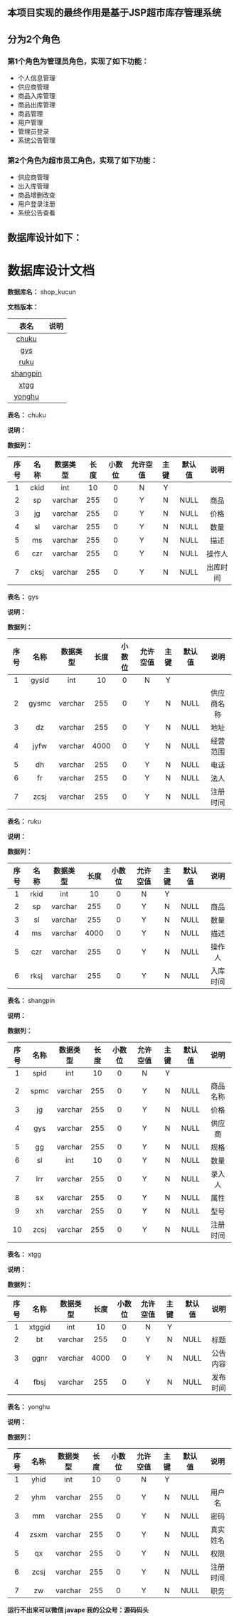 ## 本项目实现的最终作用是基于JSP超市库存管理系统
## 分为2个角色
### 第1个角色为管理员角色，实现了如下功能：
 - 个人信息管理
 - 供应商管理
 - 商品入库管理
 - 商品出库管理
 - 商品管理
 - 用户管理
 - 管理员登录
 - 系统公告管理
### 第2个角色为超市员工角色，实现了如下功能：
 - 供应商管理
 - 出入库管理
 - 商品增删改查
 - 用户登录注册
 - 系统公告查看
## 数据库设计如下：
# 数据库设计文档

**数据库名：** shop_kucun

**文档版本：** 


| 表名                  | 说明       |
| :---: | :---: |
| [chuku](#chuku) |  |
| [gys](#gys) |  |
| [ruku](#ruku) |  |
| [shangpin](#shangpin) |  |
| [xtgg](#xtgg) |  |
| [yonghu](#yonghu) |  |

**表名：** <a id="chuku">chuku</a>

**说明：** 

**数据列：**

| 序号 | 名称 | 数据类型 |  长度  | 小数位 | 允许空值 | 主键 | 默认值 | 说明 |
| :---: | :---: | :---: | :---: | :---: | :---: | :---: | :---: | :---: |
|  1   | ckid |   int   | 10 |   0    |    N     |  Y   |       |   |
|  2   | sp |   varchar   | 255 |   0    |    Y     |  N   |   NULL    | 商品  |
|  3   | jg |   varchar   | 255 |   0    |    Y     |  N   |   NULL    | 价格  |
|  4   | sl |   varchar   | 255 |   0    |    Y     |  N   |   NULL    | 数量  |
|  5   | ms |   varchar   | 255 |   0    |    Y     |  N   |   NULL    | 描述  |
|  6   | czr |   varchar   | 255 |   0    |    Y     |  N   |   NULL    | 操作人  |
|  7   | cksj |   varchar   | 255 |   0    |    Y     |  N   |   NULL    | 出库时间  |

**表名：** <a id="gys">gys</a>

**说明：** 

**数据列：**

| 序号 | 名称 | 数据类型 |  长度  | 小数位 | 允许空值 | 主键 | 默认值 | 说明 |
| :---: | :---: | :---: | :---: | :---: | :---: | :---: | :---: | :---: |
|  1   | gysid |   int   | 10 |   0    |    N     |  Y   |       |   |
|  2   | gysmc |   varchar   | 255 |   0    |    Y     |  N   |   NULL    | 供应商名称  |
|  3   | dz |   varchar   | 255 |   0    |    Y     |  N   |   NULL    | 地址  |
|  4   | jyfw |   varchar   | 4000 |   0    |    Y     |  N   |   NULL    | 经营范围  |
|  5   | dh |   varchar   | 255 |   0    |    Y     |  N   |   NULL    | 电话  |
|  6   | fr |   varchar   | 255 |   0    |    Y     |  N   |   NULL    | 法人  |
|  7   | zcsj |   varchar   | 255 |   0    |    Y     |  N   |   NULL    | 注册时间  |

**表名：** <a id="ruku">ruku</a>

**说明：** 

**数据列：**

| 序号 | 名称 | 数据类型 |  长度  | 小数位 | 允许空值 | 主键 | 默认值 | 说明 |
| :---: | :---: | :---: | :---: | :---: | :---: | :---: | :---: | :---: |
|  1   | rkid |   int   | 10 |   0    |    N     |  Y   |       |   |
|  2   | sp |   varchar   | 255 |   0    |    Y     |  N   |   NULL    | 商品  |
|  3   | sl |   varchar   | 255 |   0    |    Y     |  N   |   NULL    | 数量  |
|  4   | ms |   varchar   | 4000 |   0    |    Y     |  N   |   NULL    | 描述  |
|  5   | czr |   varchar   | 255 |   0    |    Y     |  N   |   NULL    | 操作人  |
|  6   | rksj |   varchar   | 255 |   0    |    Y     |  N   |   NULL    | 入库时间  |

**表名：** <a id="shangpin">shangpin</a>

**说明：** 

**数据列：**

| 序号 | 名称 | 数据类型 |  长度  | 小数位 | 允许空值 | 主键 | 默认值 | 说明 |
| :---: | :---: | :---: | :---: | :---: | :---: | :---: | :---: | :---: |
|  1   | spid |   int   | 10 |   0    |    N     |  Y   |       |   |
|  2   | spmc |   varchar   | 255 |   0    |    Y     |  N   |   NULL    | 商品名称  |
|  3   | jg |   varchar   | 255 |   0    |    Y     |  N   |   NULL    | 价格  |
|  4   | gys |   varchar   | 255 |   0    |    Y     |  N   |   NULL    | 供应商  |
|  5   | gg |   varchar   | 255 |   0    |    Y     |  N   |   NULL    | 规格  |
|  6   | sl |   int   | 10 |   0    |    Y     |  N   |   NULL    | 数量  |
|  7   | lrr |   varchar   | 255 |   0    |    Y     |  N   |   NULL    | 录入人  |
|  8   | sx |   varchar   | 255 |   0    |    Y     |  N   |   NULL    | 属性  |
|  9   | xh |   varchar   | 255 |   0    |    Y     |  N   |   NULL    | 型号  |
|  10   | zcsj |   varchar   | 255 |   0    |    Y     |  N   |   NULL    | 注册时间  |

**表名：** <a id="xtgg">xtgg</a>

**说明：** 

**数据列：**

| 序号 | 名称 | 数据类型 |  长度  | 小数位 | 允许空值 | 主键 | 默认值 | 说明 |
| :---: | :---: | :---: | :---: | :---: | :---: | :---: | :---: | :---: |
|  1   | xtggid |   int   | 10 |   0    |    N     |  Y   |       |   |
|  2   | bt |   varchar   | 255 |   0    |    Y     |  N   |   NULL    | 标题  |
|  3   | ggnr |   varchar   | 4000 |   0    |    Y     |  N   |   NULL    | 公告内容  |
|  4   | fbsj |   varchar   | 255 |   0    |    Y     |  N   |   NULL    | 发布时间  |

**表名：** <a id="yonghu">yonghu</a>

**说明：** 

**数据列：**

| 序号 | 名称 | 数据类型 |  长度  | 小数位 | 允许空值 | 主键 | 默认值 | 说明 |
| :---: | :---: | :---: | :---: | :---: | :---: | :---: | :---: | :---: |
|  1   | yhid |   int   | 10 |   0    |    N     |  Y   |       |   |
|  2   | yhm |   varchar   | 255 |   0    |    Y     |  N   |   NULL    | 用户名  |
|  3   | mm |   varchar   | 255 |   0    |    Y     |  N   |   NULL    | 密码  |
|  4   | zsxm |   varchar   | 255 |   0    |    Y     |  N   |   NULL    | 真实姓名  |
|  5   | qx |   varchar   | 255 |   0    |    Y     |  N   |   NULL    | 权限  |
|  6   | zcsj |   varchar   | 255 |   0    |    Y     |  N   |   NULL    | 注册时间  |
|  7   | zw |   varchar   | 255 |   0    |    Y     |  N   |   NULL    | 职务  |

**运行不出来可以微信 javape 我的公众号：源码码头**
